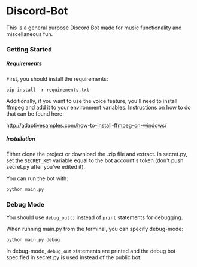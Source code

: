 # Discord-Bot
This is a general purpose Discord Bot made for music functionality and miscellaneous fun.

### Getting Started

##### Requirements
First, you should install the requirements:

```
pip install -r requirements.txt
```

Additionally, if you want to use the voice feature, you'll need to install ffmpeg and add it to
your environment variables. Instructions on how to do that can be found here:

http://adaptivesamples.com/how-to-install-ffmpeg-on-windows/

##### Installation

Either clone the project or download the .zip file and extract. In secret.py, set the `SECRET_KEY` variable 
equal to the bot account's token (don't push secret.py after you've edited it).

You can run the bot with:

```
python main.py
```


### Debug Mode
You should use `debug_out()` instead of `print` statements for debugging.

When running main.py from the terminal, you can specify debug-mode:

```
python main.py debug
```

In debug-mode, `debug_out` statements are printed and the debug bot specified in secret.py is used
instead of the public bot.